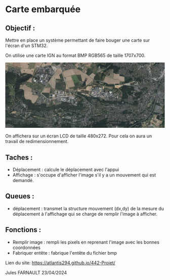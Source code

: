 # Carte embarquée
## Objectif : 
Mettre en place un système permettant de faire bouger une carte sur l'écran d'un STM32.

On utilise une carte IGN au format BMP RGB565 de taille 1707x700.

![Carte utilisé](mapENS.bmp)

On affichera sur un écran LCD de taille 480x272.
Pour cela on aura un travail de redimensionnement. 


[comment]: <> (Explique les différentes fonctions)

## Taches :
* Déplacement : calcule le déplacement avec l'appui
* Affichage : s'occupe d'afficher l'image s'il y a un mouvement qui est demandé.

## Queues :
* déplacement : transmet la structure mouvement (dx,dy) de la mesure du déplacement à l'affichage qui se charge de remplir l'image à afficher. 

## Fonctions :
* Remplir image : rempli les pixels en reprenant l'image avec les bonnes coordonnées
* Fabriquer entête : fabrique l'entête du fichier bmp


Lien du site: https://atlantis294.github.io/442-Projet/

Jules FARNAULT
23/04/2024